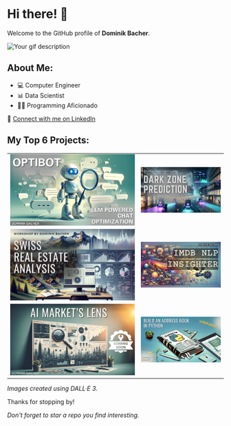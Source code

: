 # Hi there! :raised_hands:

Welcome to the GitHub profile of **Dominik Bacher**.

![Your gif description](path_to_your_gif.gif)

## About Me:
- :computer: Computer Engineer
- :bar_chart: Data Scientist
- :man_technologist: Programming Aficionado

🔗 [Connect with me on LinkedIn](https://www.linkedin.com/in/your-linkedin-username/)

## My Top 6 Projects:

<table cellspacing="0" cellpadding="0" border="0">
  <tr>
    <td><a href="https://github.com/dominik117/optibot", target="_blank"><img src="images/optibot/main.png" alt="Optibot - LLM Powered Chat Optimization"></a></td>
    <td><a href="https://github.com/dominik117/cortexia_darkzones_prediction", target="_blank"><img src="images/cortexia_darkzones_prediction/main.png" alt="Cortexia Darkzones Prediction"></a></td>
  </tr>
  <tr>
    <td><a href="https://github.com/dominik117/swiss-real-estate-analysis", target="_blank"><img src="images/swiss-real-estate-analysis/main.png" alt="Swiss Real Estate Analysis"></a></td>
    <td><a href="https://github.com/dominik117/IMDb_NLP_Insighter", target="_blank"><img src="images/IMDb_NLP_Insighter/main.png" alt="IMDb NLP Insighter"></a></td>
  </tr>
  <tr>
    <td><a href="https://github.com/dominik117/ai-market-lens", target="_blank"><img src="images/ai-market-lens/main.png" alt="AI Lens For Markets"></a></td>
    <td><a href="https://github.com/dominik117/python_address_book", target="_blank"><img src="images/python_address_book/main.png" alt="Python Address Book"></a></td>
  </tr>
</table>

_Images created using DALL·E 3._


Thanks for stopping by!

_Don't forget to star a repo you find interesting._

